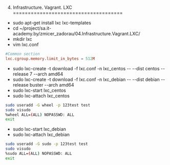 04. Infrastructure. Vagrant. LXC
=====================================

* sudo apt-get install lxc lxc-templates
* cd ~/project/sa.it-academy.by/zmicer_zadorau/04.Infrastructure.Vagrant.LXC/
* mkdir lxc
* vim lxc.conf
```conf
#Common section
lxc.cgroup.memory.limit_in_bytes = 512M
```
* sudo lxc-create  -t download -f lxc.conf -n lxc_centos -- --dist centos --release 7 --arch amd64
* sudo lxc-create  -t download -f lxc.conf -n lxc_debian -- --dist debian --release buster --arch amd64
* sudo lxc-start lxc_centos
* sudo lxc-attach lxc_centos
```bash
sudo useradd -G wheel -p 123test test
sudo visudo
%wheel ALL=(ALL) NOPASSWD: ALL
exit
```
* sudo lxc-start lxc_debian
* sudo lxc-attach lxc_debian
```bash
sudo useradd -G sudo -p 123test test
sudo visudo
%sudo ALL=(ALL) NOPASSWD: ALL
exit
```


